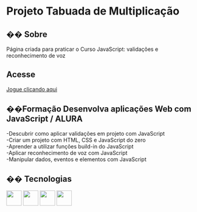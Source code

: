 <h1>Projeto Tabuada de Multiplicação</h1>

<h2>�� Sobre</h2>
<p>Página criada para praticar o Curso JavaScript: validações e reconhecimento de voz</p>

## Acesse

<a href=https://projeto-tabuada-voz.vercel.app/>Jogue clicando aqui</a>

<h2>��Formação Desenvolva aplicações Web com JavaScript / ALURA</h2>
<p>
-Descubrir como aplicar validações em projeto com JavaScript<br>
-Criar um projeto com HTML, CSS e JavaScript do zero<br>
-Aprender a utilizar funções build-in do JavaScript<br>
-Aplicar reconhecimento de voz com JavaScript<br>
-Manipular dados, eventos e elementos com JavaScript<br>
</p>


## �� Tecnologias
<div>
  <img src="https://cdn.jsdelivr.net/gh/devicons/devicon@latest/icons/vscode/vscode-original-wordmark.svg" width="40" height="40"/>
  <img src="https://cdn.jsdelivr.net/gh/devicons/devicon@latest/icons/javascript/javascript-original.svg"width="40" height="40"/>
  <img src="https://cdn.jsdelivr.net/gh/devicons/devicon@latest/icons/css3/css3-plain-wordmark.svg" width="40" height="40"/>     
  <img src="https://cdn.jsdelivr.net/gh/devicons/devicon@latest/icons/html5/html5-plain-wordmark.svg"  width="40" height="40"/>
                       
</div>
